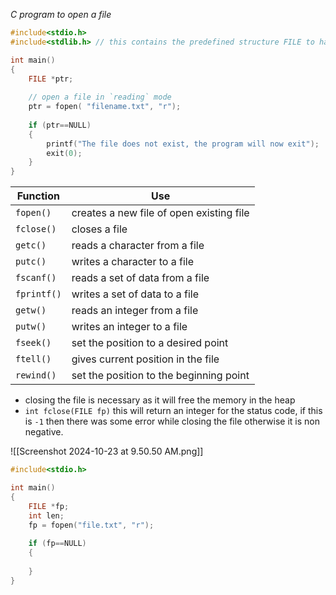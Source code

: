 _C program to open a file_
```c
#include<stdio.h>
#include<stdlib.h> // this contains the predefined structure FILE to handle files

int main()
{
	FILE *ptr;
	
	// open a file in `reading` mode
	ptr = fopen( "filename.txt", "r");
	
	if (ptr==NULL)
	{
		printf("The file does not exist, the program will now exit");
		exit(0);
	}
}
```


| Function    | Use                                      |
| ----------- | ---------------------------------------- |
| `fopen()`   | creates a new file of open existing file |
| `fclose()`  | closes a file                            |
| `getc()`    | reads a character from a file            |
| `putc()`    | writes a character to a file             |
| `fscanf()`  | reads a set of data from a file          |
| `fprintf()` | writes a set of data to a file           |
| `getw()`    | reads an integer from a file             |
| `putw()`    | writes an integer to a file              |
| `fseek()`   | set the position to a desired point      |
| `ftell()`   | gives current position in the file       |
| `rewind()`  | set the position to the beginning point  |
- closing the file is necessary as it will free the memory in the heap
- `int fclose(FILE fp)` this will return an integer for the status code, if this is `-1` then there was some error while closing the file otherwise it is non negative.

![[Screenshot 2024-10-23 at 9.50.50 AM.png]]

```c program for file size
#include<stdio.h>

int main()
{
	FILE *fp;
	int len;
	fp = fopen("file.txt", "r");
	
	if (fp==NULL)
	{
		
	}
}
```